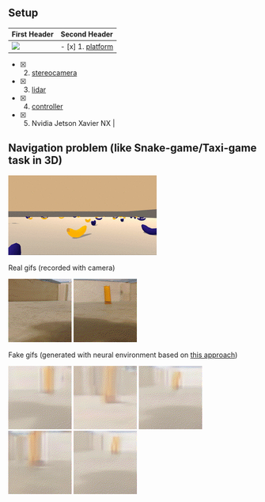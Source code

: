 ## Setup

| First Header  | Second Header |
| ------------- | ------------- |
| ![](demo/robot_demo_0.gif)  |   - [x] 1. [platform](https://aliexpress.ru/item/4000153063891.html)
  - [x] 2. [stereocamera](https://aliexpress.ru/item/4001343564945.html)
  - [x] 3. [lidar](https://aliexpress.ru/item/32895330424.html)
  - [x] 4. [controller](https://aliexpress.ru/item/4000910474677.html)
  - [x] 5. Nvidia Jetson Xavier NX  |





## Navigation problem (like Snake-game/Taxi-game task in 3D)

![](demo/snake_3d_bananas.gif)


Real gifs (recorded with camera)

![](demo/real1.gif)
![](demo/real2.gif)

Fake gifs (generated with neural environment based on [this approach](https://github.com/Laggg/neural_env_surviv))

![](demo/test1.gif)
![](demo/test2.gif)
![](demo/test3.gif)
![](demo/test4.gif)
![](demo/test5.gif)
